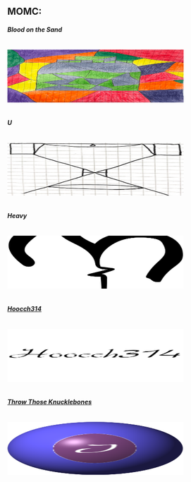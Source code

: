 MOMC:
------ 
<div class="row">
<div class="background-color: transparent">
<div class="border: none">
  
  <h5>Blood on the Sand</h5><div class="column"><p><a href="https://paceframe.github.io/Blood-on-the-Sand/"><img src="images/Bottle.png" width="400" alt="Sand" width="120" height="120"></a></p></div>

<h5>U</h5><div class="column"><p><a href="https://paceframe.github.io/U/"><img src="images/U.png" width="400" alt="U" width="120" height="120"></a></p></div>

<h5>Heavy</h5><div class="column"><p><a href="https://paceframe.github.io/Heavy/"><img src="images/Heav.png" width="400" alt="Heavy" width="120" height="120"></a></p></div>

  <h5><a href="Game Instructions/Hoocch314 Instructions.pdf">Hoocch314</a></h5><div class="column"><p><a href="https://paceframe.github.io/Hoocch314/"><img src="images/Hoocch314.png" width="400" alt="Hoocch" width="120" height="120"></a></p></div>
  
  <h5><a href="#">Throw Those Knucklebones</a></h5><div class="column"><p><a href="https://paceframe.github.io/Throw-Those-Knucklebones/"><img src="images/Throw Those Knucklebones.png" width="400" alt="Hoocch" width="120" height="120"></a></p></div>
